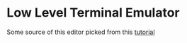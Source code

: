 # Low Level Terminal Emulator

Some source of this editor picked from this [tutorial](https://viewsourcecode.org/snaptoken/kilo/)
